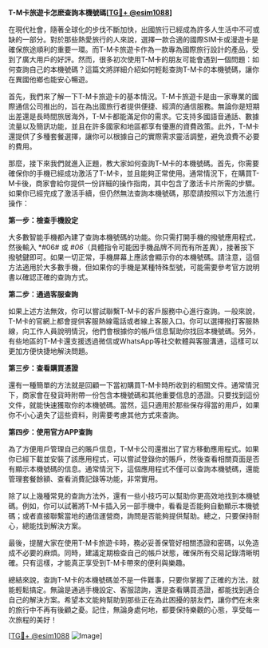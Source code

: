 **T-M卡旅遊卡怎麽查詢本機號碼[[TG💪+ @esim1088](https://t.me/s/esim1088)]**

在現代社會，隨著全球化的步伐不斷加快，出國旅行已經成為許多人生活中不可或缺的一部分。對於那些熱愛旅行的人來說，選擇一款合適的國際SIM卡或漫遊卡是確保旅途順利的重要一環。而T-M卡旅遊卡作為一款專為國際旅行設計的產品，受到了廣大用戶的好評。然而，很多初次使用T-M卡的朋友可能會遇到一個問題：如何查詢自己的本機號碼？這篇文將詳細介紹如何輕鬆查詢T-M卡的本機號碼，讓你在異國他鄉也能安心暢遊。

首先，我們來了解一下T-M卡旅遊卡的基本情況。T-M卡旅遊卡是由一家專業的國際通信公司推出的，旨在為出國旅行者提供便捷、經濟的通信服務。無論你是短期出差還是長時間旅居海外，T-M卡都能滿足你的需求。它支持多國語音通話、數據流量以及簡訊功能，並且在許多國家和地區都享有優惠的資費政策。此外，T-M卡還提供了多種套餐選擇，讓你可以根據自己的實際需求靈活調整，避免浪費不必要的費用。

那麼，接下來我們就進入正題，教大家如何查詢T-M卡的本機號碼。首先，你需要確保你的手機已經成功激活了T-M卡，並且能夠正常使用。通常情況下，在購買T-M卡後，商家會給你提供一份詳細的操作指南，其中包含了激活卡片所需的步驟。如果你已經完成了激活手續，但仍然無法查詢本機號碼，那麼請按照以下方法進行操作：

**第一步：檢查手機設定**

大多數智能手機都內建了查詢本機號碼的功能。你只需打開手機的撥號應用程式，然後輸入 *#06# 或 *#06*（具體指令可能因手機品牌不同而有所差異），接著按下撥號鍵即可。如果一切正常，手機屏幕上應該會顯示你的本機號碼。請注意，這個方法適用於大多數手機，但如果你的手機是某種特殊型號，可能需要參考官方說明書以確認正確的查詢方式。

**第二步：通過客服查詢**

如果上述方法無效，你可以嘗試聯繫T-M卡的客戶服務中心進行查詢。一般來說，T-M卡的官網上都會提供客服熱線電話或者線上客服入口。你可以選擇撥打客服熱線，向工作人員說明情況，他們會根據你的帳戶信息幫助你找回本機號碼。另外，有些地區的T-M卡還支援透過微信或WhatsApp等社交軟體與客服溝通，這樣可以更加方便快捷地解決問題。

**第三步：查看購買憑證**

還有一種簡單的方法就是回顧一下當初購買T-M卡時所收到的相關文件。通常情況下，商家會在發貨時附帶一份包含本機號碼和其他重要信息的憑證。只要找到這份文件，就能快速獲取你的本機號碼。當然，這只適用於那些保存得當的用戶，如果你不小心遺失了這些資料，則需要考慮其他方式來查詢。

**第四步：使用官方APP查詢**

為了方便用戶管理自己的賬戶信息，T-M卡公司還推出了官方移動應用程式。如果你已經下載並安裝了該應用程式，可以嘗試登錄你的賬戶，然後查看相關頁面是否有顯示本機號碼的信息。通常情況下，這個應用程式不僅可以查詢本機號碼，還能管理套餐餘額、查看消費記錄等功能，非常實用。

除了以上幾種常見的查詢方法外，還有一些小技巧可以幫助你更高效地找到本機號碼。例如，你可以試著將T-M卡插入另一部手機中，看看是否能夠自動顯示本機號碼；或者直接聯繫當地的通信運營商，詢問是否能夠提供幫助。總之，只要保持耐心，總能找到解決方案。

最後，提醒大家在使用T-M卡旅遊卡時，務必妥善保管好相關憑證和密碼，以免造成不必要的麻煩。同時，建議定期檢查自己的帳戶狀態，確保所有交易記錄清晰明確。只有這樣，才能真正享受到T-M卡帶來的便利與樂趣。

總結來說，查詢T-M卡的本機號碼並不是一件難事，只要你掌握了正確的方法，就能輕鬆搞定。無論是通過手機設定、客服諮詢，還是查看購買憑證，都能找到適合自己的解決方案。希望本文能夠幫助到那些正在為此困擾的朋友們，讓你們在未來的旅行中不再有後顧之憂。記住，無論身處何地，都要保持樂觀的心態，享受每一次旅程的美好！

[[TG💪+ @esim1088](https://t.me/s/esim1088) ![Image](https://i.postimg.cc/4NQfJmqS/Snipaste-2025-05-13-00-14-12.png)]